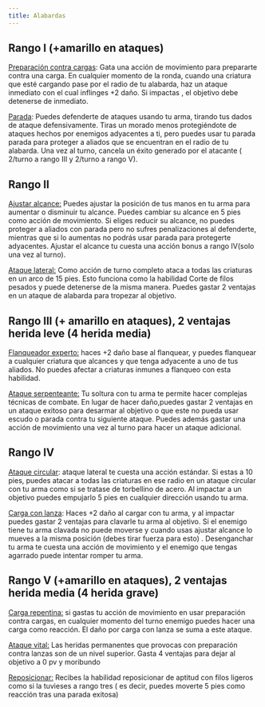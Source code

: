 ```yaml
---
title: Alabardas
---
```


## Rango I (+amarillo en ataques)

<u>Preparación contra cargas</u>:</u> Gata una acción de movimiento para prepararte contra una carga. En cualquier momento de la ronda, cuando una criatura que esté cargando pase por el radio de tu alabarda, haz un ataque inmediato con el cual inflinges +2 daño. Si impactas , el objetivo debe detenerse de inmediato.

<u>Parada</u>:</u> Puedes defenderte de ataques usando tu arma, tirando tus dados de ataque defensivamente. Tiras un morado menos protegiéndote de ataques hechos por enemigos adyacentes a ti, pero puedes usar tu parada parada para proteger a aliados que se encuentran en el radio de tu alabarda. Una vez al turno, cancela un éxito generado por el atacante ( 2/turno a rango III y 2/turno a rango V).

## Rango II

<u>Ajustar alcance:</u> Puedes ajustar la posición de tus manos en tu arma para aumentar o disminuir tu alcance. Puedes cambiar su alcance en 5 pies como acción de movimiento. Si eliges reducir su alcance, no puedes proteger a aliados con parada pero no sufres penalizaciones al defenderte, mientras que si lo aumentas no podrás usar parada para protegerte adyacentes. Ajustar el alcance tu cuesta una acción bonus a rango IV(solo una vez al turno).

<u>Ataque lateral:</u> Como acción de turno completo ataca a todas las criaturas en un arco de 15 pies. Esto funciona como la habilidad Corte de filos pesados y puede detenerse de la misma manera. Puedes gastar 2 ventajas en un ataque de alabarda para tropezar al objetivo.

## Rango III (+ amarillo en ataques), 2 ventajas herida leve (4 herida media)

<u>Flanqueador experto:</u> haces +2 daño base al flanquear, y puedes flanquear a cualquier criatura que alcances y que tenga adyacente a uno de tus aliados. No puedes afectar a criaturas inmunes a flanqueo con esta habilidad.

<u>Ataque serpenteante:</u> Tu soltura con tu arma te permite hacer complejas técnicas de combate. En lugar de hacer daño,puedes gastar 2 ventajas en un ataque exitoso para desarmar al objetivo o que este no pueda usar escudo o parada contra tu siguiente ataque. Puedes además gastar una acción de movimiento una vez al turno para hacer un ataque adicional.

## Rango IV

<u>Ataque circular</u>:</u> ataque lateral te cuesta una acción estándar. Si estas a 10 pies, puedes atacar a todas las criaturas en ese radio en un ataque circular con tu arma como si se tratase  de torbellino de acero. Al impactar a un objetivo puedes empujarlo 5 pies en cualquier dirección usando tu arma.

<u>Carga con lanza</u>: Haces +2 daño al cargar con tu arma, y al impactar puedes gastar 2 ventajas para clavarle tu arma al objetivo. Si el enemigo tiene tu arma clavada no puede moverse y cuando usas ajustar alcance lo mueves a la misma posición (debes tirar fuerza para esto) . Desenganchar tu arma te cuesta una acción de movimiento y el enemigo que tengas agarrado puede intentar romper tu arma.

## Rango V (+amarillo en ataques), 2 ventajas herida media (4 herida grave)

<u>Carga repentina:</u> si gastas tu acción de movimiento en usar preparación contra cargas, en cualquier momento del turno enemigo puedes hacer una carga como reacción. El daño por carga con lanza se suma a este ataque.

<u>Ataque vital:</u> Las heridas permanentes que provocas con preparación contra lanzas son de un nivel superior. Gasta 4 ventajas para dejar al objetivo a 0 pv y moribundo

<u>Reposicionar:</u> Recibes la habilidad reposicionar de aptitud con filos ligeros como si la tuvieses a rango tres ( es decir, puedes moverte 5 pies como reacción tras una parada exitosa)

